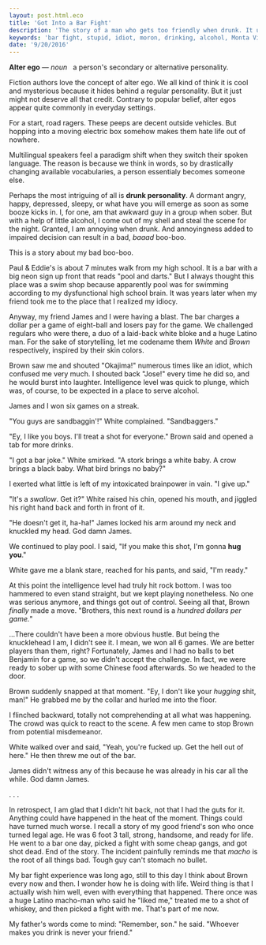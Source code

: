 ```yaml
---
layout: post.html.eco
title: 'Got Into a Bar Fight'
description: 'The story of a man who gets too friendly when drunk. It usually means that troubles entail.'
keywords: 'bar fight, stupid, idiot, moron, drinking, alcohol, Monta Vista Inn'
date: '9/20/2016'
---
```


**Alter ego** &mdash; *noun* &nbsp; a person's secondary or alternative personality.

Fiction authors love the concept of alter ego. We all kind of think it is cool and mysterious because it hides behind a regular personality. But it just might not deserve all that credit. Contrary to popular belief, alter egos appear quite commonly in everyday settings.

For a start, road ragers. These peeps are decent outside vehicles. But hopping into a moving electric box somehow makes them hate life out of nowhere.

Multilingual speakers feel a paradigm shift when they switch their spoken language. The reason is because we think in words, so by drastically changing available vocabularies, a person essentialy becomes someone else.

Perhaps the most intriguing of all is **drunk personality**. A dormant angry, happy, depressed, sleepy, or what have you will emerge as soon as some booze kicks in. I, for one, am that awkward guy in a group when sober. But with a help of little alcohol, I come out of my shell and steal the scene for the night. Granted, I am annoying when drunk. And annoyingness added to impaired decision can result in a bad, *baaad* boo-boo.

This is a story about my bad boo-boo.

Paul & Eddie's is about 7 minutes walk from my high school. It is a bar with a big neon sign up front that reads "pool and darts." But I always thought this place was a swim shop because apparently pool was for swimming according to my dysfunctional high school brain. It was years later when my friend took me to the place that I realized my idiocy.

Anyway, my friend James and I were having a blast. The bar charges a dollar per a game of eight-ball and losers pay for the game. We challenged regulars who were there, a duo of a laid-back white bloke and a huge Latino man. For the sake of storytelling, let me codename them *White* and *Brown* respectively, inspired by their skin colors.

Brown saw me and shouted "Okajima!" numerous times like an idiot, which confused me very much. I shouted back "Jose!" every time he did so, and he would burst into laughter. Intelligence level was quick to plunge, which was, of course, to be expected in a place to serve alcohol.

James and I won six games on a streak.

"You guys are sandbaggin'!" White complained. "Sandbaggers."

"Ey, I like you boys. I'll treat a shot for everyone." Brown said and opened a tab for more drinks.

"I got a bar joke." White smirked. "A stork brings a white baby. A crow brings a black baby. What bird brings no baby?"

I exerted what little is left of my intoxicated brainpower in vain. "I give up."

"It's a *swallow*. Get it?" White raised his chin, opened his mouth, and jiggled his right hand back and forth in front of it.

"He doesn't get it, ha-ha!" James locked his arm around my neck and knuckled my head. God damn James.

We continued to play pool. I said, "If you make this shot, I'm gonna **hug you**."

White gave me a blank stare, reached for his pants, and said, "I'm ready."

At this point the intelligence level had truly hit rock bottom. I was too hammered to even stand straight, but we kept playing nonetheless. No one was serious anymore, and things got out of control. Seeing all that, Brown *finally* made a move. "Brothers, this next round is a *hundred dollars per game.*"

...There couldn't have been a more obvious hustle. But being the knucklehead I am, I didn't see it. I mean, we won all 6 games. We are better players than them, right? Fortunately, James and I had no balls to bet Benjamin for a game, so we didn't accept the challenge. In fact, we were ready to sober up with some Chinese food afterwards. So we headed to the door.

Brown suddenly snapped at that moment. "Ey, I don't like your *hugging* shit, man!" He grabbed me by the collar and hurled me into the floor.

I flinched backward, totally not comprehending at all what was happening. The crowd was quick to react to the scene. A few men came to stop Brown from potential misdemeanor.

White walked over and said, "Yeah, you're fucked up. Get the hell out of here." He then threw me out of the bar.

James didn't witness any of this because he was already in his car all the while. God damn James.

.
.
.

In retrospect, I am glad that I didn't hit back, not that I had the guts for it. Anything could have happened in the heat of the moment. Things could have turned much worse. I recall a story of my good friend's son who once turned legal age. He was 6 foot 3 tall, strong, handsome, and ready for life. He went to a bar one day, picked a fight with some cheap gangs, and got shot dead. End of the story. The incident painfully reminds me that *macho* is the root of all things bad. Tough guy can't stomach no bullet.

My bar fight experience was long ago, still to this day I think about Brown every now and then. I wonder how he is doing with life. Weird thing is that I actually wish him well, even with everything that happened. There once was a huge Latino macho-man who said he "liked me," treated me to a shot of whiskey, and then picked a fight with me. That's part of me now.

My father's words come to mind: "Remember, son." he said. "Whoever makes you drink is never your friend."